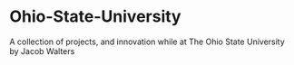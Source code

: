 # Ohio-State-University
A collection of projects, and innovation while at The Ohio State University
by Jacob Walters
